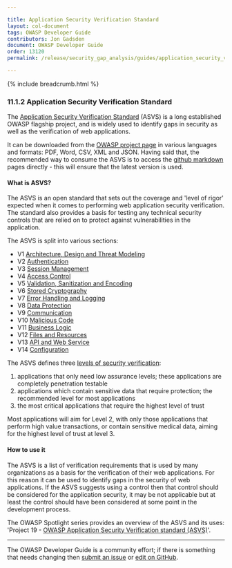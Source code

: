 ```yaml
---

title: Application Security Verification Standard
layout: col-document
tags: OWASP Developer Guide
contributors: Jon Gadsden
document: OWASP Developer Guide
order: 13120
permalink: /release/security_gap_analysis/guides/application_security_verification_standard/

---
```


{% include breadcrumb.html %}

### 11.1.2 Application Security Verification Standard

The [Application Security Verification Standard][asvs] (ASVS) is a long established OWASP flagship project,
and is widely used to identify gaps in security as well as the verification of web applications.

It can be downloaded from the [OWASP project page][asvs] in various languages and formats:
PDF, Word, CSV, XML and JSON. Having said that, the recommended way to consume the ASVS is to access
the [github markdown][asvsmd] pages directly - this will ensure that the latest version is used.

#### What is ASVS?

The ASVS is an open standard that sets out the coverage and 'level of rigor' expected when it comes to
performing web application security verification.
The standard also provides a basis for testing any technical security controls
that are relied on to protect against vulnerabilities in the application.

The ASVS is split into various sections:

* V1 [Architecture, Design and Threat Modeling][asvsV1]
* V2 [Authentication][asvsV2]
* V3 [Session Management][asvsV3]
* V4 [Access Control][asvsV4]
* V5 [Validation, Sanitization and Encoding][asvsV5]
* V6 [Stored Cryptography][asvsV6]
* V7 [Error Handling and Logging][asvsV7]
* V8 [Data Protection][asvsV8]
* V9 [Communication][asvsV9]
* V10 [Malicious Code][asvsV10]
* V11 [Business Logic][asvsV11]
* V12 [Files and Resources][asvsV12]
* V13 [API and Web Service][asvsV13]
* V14 [Configuration][asvsV14]

The ASVS defines three [levels of security verification][asvsL123]:

1. applications that only need low assurance levels; these applications are completely penetration testable
2. applications which contain sensitive data that require protection; the recommended level for most applications
3. the most critical applications that require the highest level of trust

Most applications will aim for Level 2, with only those applications that perform high value transactions,
or contain sensitive medical data, aiming for the highest level of trust at level 3.

#### How to use it

The ASVS is a list of verification requirements that is used by many organizations
as a basis for the verification of their web applications.
For this reason it can be used to identify gaps in the security of web applications.
If the ASVS suggests using a control then that control should be considered for the application security,
it may be not applicable but at least the control should have been considered at some point in the development process.

The OWASP Spotlight series provides an overview of the ASVS and its uses:
'Project 19 - [OWASP Application Security Verification standard (ASVS)][spotlight19]'.

----

The OWASP Developer Guide is a community effort; if there is something that needs changing
then [submit an issue][issue130102] or [edit on GitHub][edit130102].

[asvs]: https://owasp.org/www-project-application-security-verification-standard/
[asvsL123]: https://github.com/OWASP/ASVS/blob/v4.0.3/4.0/en/0x03-Using-ASVS.md#application-security-verification-levels
[asvsmd]: https://github.com/OWASP/ASVS/blob/v4.0.3/4.0/en/0x00-Header.md
[asvsV1]: https://github.com/OWASP/ASVS/blob/v4.0.3/4.0/en/0x10-V1-Architecture.md#v1-architecture-design-and-threat-modeling
[asvsV2]: https://github.com/OWASP/ASVS/blob/v4.0.3/4.0/en/0x11-V2-Authentication.md#v2-authentication
[asvsV3]: https://github.com/OWASP/ASVS/blob/v4.0.3/4.0/en/0x12-V3-Session-management.md#v3-session-management
[asvsV4]: https://github.com/OWASP/ASVS/blob/v4.0.3/4.0/en/0x12-V4-Access-Control.md#v4-access-control
[asvsV5]: https://github.com/OWASP/ASVS/blob/v4.0.3/4.0/en/0x13-V5-Validation-Sanitization-Encoding.md#v5-validation-sanitization-and-encoding
[asvsV6]: https://github.com/OWASP/ASVS/blob/v4.0.3/4.0/en/0x14-V6-Cryptography.md#v6-stored-cryptography
[asvsV7]: https://github.com/OWASP/ASVS/blob/v4.0.3/4.0/en/0x15-V7-Error-Logging.md#v7-error-handling-and-logging
[asvsV8]: https://github.com/OWASP/ASVS/blob/v4.0.3/4.0/en/0x16-V8-Data-Protection.md#v8-data-protection
[asvsV9]: https://github.com/OWASP/ASVS/blob/v4.0.3/4.0/en/0x17-V9-Communications.md#control-objective
[asvsV10]: https://github.com/OWASP/ASVS/blob/v4.0.3/4.0/en/0x18-V10-Malicious.md#v10-malicious-code
[asvsV11]: https://github.com/OWASP/ASVS/blob/v4.0.3/4.0/en/0x19-V11-BusLogic.md#v11-business-logic
[asvsV12]: https://github.com/OWASP/ASVS/blob/v4.0.3/4.0/en/0x20-V12-Files-Resources.md#v12-files-and-resources
[asvsV13]: https://github.com/OWASP/ASVS/blob/v4.0.3/4.0/en/0x21-V13-API.md#v13-api-and-web-service
[asvsV14]: https://github.com/OWASP/ASVS/blob/v4.0.3/4.0/en/0x22-V14-Config.md#v14-configuration
[edit130102]: https://github.com/OWASP/www-project-developer-guide/blob/main/draft/13-security-gap-analysis/01-guides/02-asvs.md
[issue130102]: https://github.com/OWASP/www-project-developer-guide/issues/new?labels=content&template=request.md&title=Update:%2013-security-gap-analysis/01-guides/02-asvs
[spotlight19]: https://youtu.be/3puIavsZfAk
